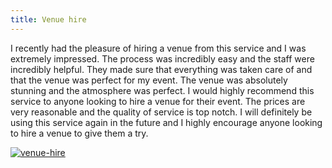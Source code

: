 ```yaml
---
title: Venue hire
---
```


I recently had the pleasure of hiring a venue from this service and I was extremely impressed. The process was incredibly easy and the staff were incredibly helpful. They made sure that everything was taken care of and that the venue was perfect for my event. The venue was absolutely stunning and the atmosphere was perfect. I would highly recommend this service to anyone looking to hire a venue for their event. The prices are very reasonable and the quality of service is top notch. I will definitely be using this service again in the future and I highly encourage anyone looking to hire a venue to give them a try.

[![venue-hire](<https://dabuttonfactory.com/button.png?t=CHECK+SERVICE&f=Noto+Sans-Bold&ts=26&tc=fff&hp=45&vp=20&c=11&bgt=unicolored&bgc=4bd42f>)](<https://londonexpertfinder.com/link>)